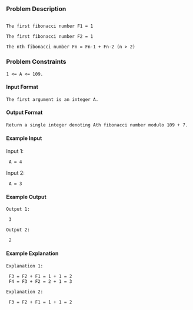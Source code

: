 ### Problem Description

```Given an integer A you need to find the Ath fibonacci number modulo 109 + 7.

The first fibonacci number F1 = 1

The first fibonacci number F2 = 1

The nth fibonacci number Fn = Fn-1 + Fn-2 (n > 2)
```

### Problem Constraints
```
1 <= A <= 109.
```

#### Input Format 

```
The first argument is an integer A.
```

#### Output Format

```
Return a single integer denoting Ath fibonacci number modulo 109 + 7.
```

#### Example Input

Input 1:

```
 A = 4
```

Input 2:

```
 A = 3
```


#### Example Output

```
Output 1:

 3

Output 2:

 2
```


#### Example Explanation

```
Explanation 1:

 F3 = F2 + F1 = 1 + 1 = 2
 F4 = F3 + F2 = 2 + 1 = 3

Explanation 2:

 F3 = F2 + F1 = 1 + 1 = 2
```

